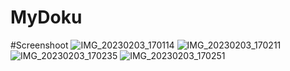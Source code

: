 # MyDoku


#Screenshoot
![IMG_20230203_170114](https://user-images.githubusercontent.com/53558289/216577671-335652fe-53c1-46d8-a171-8dee594b524b.jpg)
![IMG_20230203_170211](https://user-images.githubusercontent.com/53558289/216577736-07b56b27-0ac0-4933-aaa6-a11784c1a2f0.jpg)
![IMG_20230203_170235](https://user-images.githubusercontent.com/53558289/216577872-f7818449-b24a-48f6-9b19-93d38f1e2280.jpg)
![IMG_20230203_170251](https://user-images.githubusercontent.com/53558289/216577925-155d06bd-5cd6-4cac-94cc-f14df1c38ef2.jpg)
